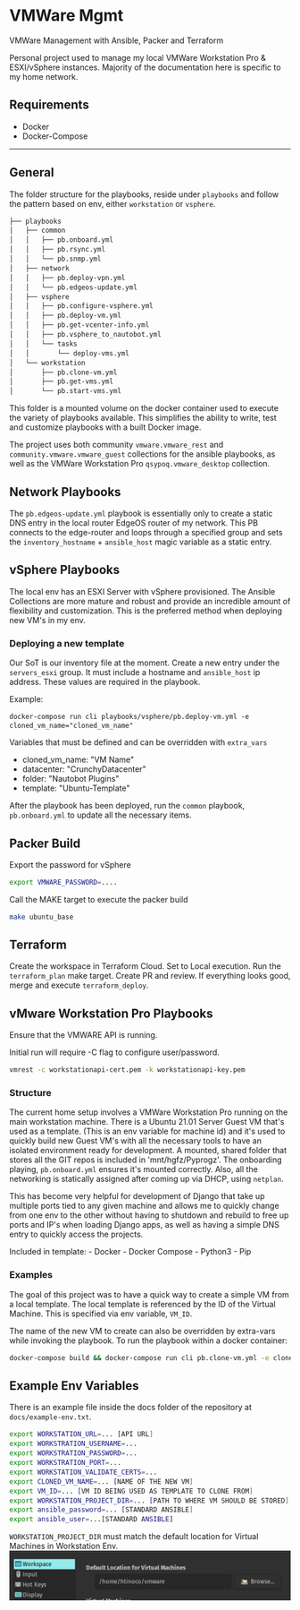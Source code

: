 # VMWare Mgmt

VMWare Management with Ansible, Packer and Terraform

Personal project used to manage my local VMWare Workstation Pro & ESXI/vSphere instances. Majority of the documentation here is specific to my home network.

## Requirements

- Docker
- Docker-Compose

---
## General
The folder structure for the playbooks, reside under `playbooks` and follow the pattern based on env, either `workstation` or `vsphere`.

```bash
├── playbooks
│   ├── common
│   │   ├── pb.onboard.yml
│   │   ├── pb.rsync.yml
│   │   └── pb.snmp.yml
│   ├── network
│   │   ├── pb.deploy-vpn.yml
│   │   └── pb.edgeos-update.yml
│   ├── vsphere
│   │   ├── pb.configure-vsphere.yml
│   │   ├── pb.deploy-vm.yml
│   │   ├── pb.get-vcenter-info.yml
│   │   ├── pb.vsphere_to_nautobot.yml
│   │   └── tasks
│   │       └── deploy-vms.yml
│   └── workstation
│       ├── pb.clone-vm.yml
│       ├── pb.get-vms.yml
│       └── pb.start-vms.yml
```

This folder is a mounted volume on the docker container used to execute the variety of playbooks available. This simplifies the ability to write, test and customize playbooks with a built Docker image.

The project uses both community `vmware.vmware_rest` and `community.vmware.vmware_guest` collections for the ansible playbooks, as well as the VMWare Workstation Pro `qsypoq.vmware_desktop` collection.

## Network Playbooks

The `pb.edgeos-update.yml` playbook is essentially only to create a static DNS entry in the local router EdgeOS router of my network.
This PB connects to the edge-router and loops through a specified group and sets the `inventory_hostname` + `ansible_host` magic variable as a static entry.

## vSphere Playbooks
The local env has an ESXI Server with vSphere provisioned. The Ansible Collections are more mature and robust and provide an incredible amount of flexibility and customization. This is the preferred method when deploying new VM's in my env.

### Deploying a new template

Our SoT is our inventory file at the moment. Create a new entry under the `servers_esxi` group. It must include a hostname and `ansible_host` ip address. These values are required in the playbook.

Example:
```
docker-compose run cli playbooks/vsphere/pb.deploy-vm.yml -e cloned_vm_name="cloned_vm_name"
```

Variables that must be defined and can be overridden with `extra_vars`
- cloned_vm_name: "VM Name"
- datacenter: "CrunchyDatacenter"
- folder: "Nautobot Plugins"
- template: "Ubuntu-Template"

After the playbook has been deployed, run the `common` playbook, `pb.onboard.yml` to update all the necessary items.

## Packer Build

Export the password for vSphere

```bash
export VMWARE_PASSWORD=....
```

Call the MAKE target to execute the packer build

```bash
make ubuntu_base
```

## Terraform

Create the workspace in Terraform Cloud.
Set to Local execution.
Run the `terraform_plan` make target.
Create PR and review. If everything looks good, merge and execute `terraform_deploy`.

## vMware Workstation Pro Playbooks
Ensure that the VMWARE API is running.

Initial run will require -C flag to configure user/password.

```bash
vmrest -c workstationapi-cert.pem -k workstationapi-key.pem
```

### Structure

The current home setup involves a VMWare Workstation Pro running on the main workstation machine. There is a Ubuntu 21.01 Server Guest VM that's used as a template. (This is an env variable for machine id) and it's used to quickly build new Guest VM's with all the necessary tools to have an isolated environment ready for development. A mounted, shared folder that stores all the GIT repos is included in 'mnt/hgfz/Pyprogz'. The onboarding playing, `pb.onboard.yml` ensures it's mounted correctly. Also, all the networking is statically assigned after coming up via DHCP, using `netplan`.

This has become very helpful for development of Django that take up multiple ports tied to any given machine and allows me to quickly change from one env to the other without having to shutdown and rebuild to free up ports and IP's when loading Django apps, as well as having a simple DNS entry to quickly access the projects.

Included in template:
    - Docker
    - Docker Compose
    - Python3
    - Pip
    

### Examples

The goal of this project was to have a quick way to create a simple VM from a local template. The local template is referenced by the ID of the Virtual Machine. This is specified via env variable, `VM_ID`.

The name of the new VM to create can also be overridden by extra-vars while invoking the playbook.
To run the playbook within a docker container:

```bash
docker-compose build && docker-compose run cli pb.clone-vm.yml -e cloned_vm_name="name of new cloned vm"
```

## Example Env Variables
There is an example file inside the docs folder of the repository at `docs/example-env.txt`.

```bash
export WORKSTATION_URL=... [API URL]
export WORKSTRATION_USERNAME=...
export WORKSTRATION_PASSWORD=...
export WORKSTRATION_PORT=...
export WORKSTATION_VALIDATE_CERTS=...
export CLONED_VM_NAME=... [NAME OF THE NEW VM]
export VM_ID=... [VM ID BEING USED AS TEMPLATE TO CLONE FROM]
export WORKSTATION_PROJECT_DIR=... [PATH TO WHERE VM SHOULD BE STORED]
export ansible_password=... [STANDARD ANSIBLE]
export ansible_user=...[STANDARD ANSIBLE]
```

`WORKSTATION_PROJECT_DIR` must match the default location for Virtual Machines in Workstation Env.
![VM Location](docs/default_location.png)
